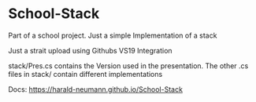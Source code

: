 # School-Stack
Part of a school project. Just a simple Implementation of a stack

Just a strait upload using Githubs VS19 Integration

stack/Pres.cs contains the Version used in the presentation.
The other .cs files in stack/ contain different implementations


Docs: https://harald-neumann.github.io/School-Stack
